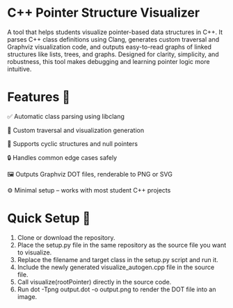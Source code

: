# C++ Pointer Structure Visualizer
A tool that helps students visualize pointer-based data structures in C++. It parses C++ class definitions using Clang, generates custom traversal and Graphviz visualization code, and outputs easy-to-read graphs of linked structures like lists, trees, and graphs. Designed for clarity, simplicity, and robustness, this tool makes debugging and learning pointer logic more intuitive.

# Features 🎯

✅ Automatic class parsing using libclang

🧠 Custom traversal and visualization generation

🔁 Supports cyclic structures and null pointers

🔒 Handles common edge cases safely

🖼️ Outputs Graphviz DOT files, renderable to PNG or SVG

⚙️ Minimal setup – works with most student C++ projects

# Quick Setup 🚀
1. Clone or download the repository.
2. Place the setup.py file in the same repository as the source file you want to visualize.
3. Replace the filename and target class in the setup.py script and run it.
4. Include the newly generated visualize_autogen.cpp file in the source file.
5. Call visualize(rootPointer) directly in the source code.
6. Run dot -Tpng output.dot -o output.png to render the DOT file into an image.
